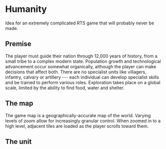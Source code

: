 # Humanity

Idea for an extremely complicated RTS game that will probably never be made.

## Premise

The player must guide their nation through 12,000 years of history, from a small tribe to a complex modern state. Population growth and technological advancement occur somewhat organically, although the player can make decisions that affect both. There are no specialist units like villagers, infantry, calvary or artillery --- each individual can develop specialist skills and be trained to perform various roles. Exploration takes place on a global scale, limited by the ability to find food, water and shelter.

## The map

The game map is a geographically-accurate map of the world. Varying levels of zoom allow for increasingly granular control. When zoomed in to a high level, adjacent tiles are loaded as the player scrolls toward them.

## The unit

